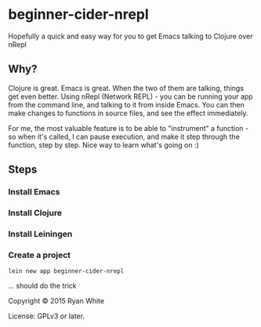 # beginner-cider-nrepl

Hopefully a quick and easy way for you to get Emacs talking to Clojure over nRepl

## Why?

Clojure is great. Emacs is great. When the two of them are talking, things get even better. Using nRepl (Network REPL) - you can be running your app from the command line, and talking to it from inside Emacs. You can then make changes to functions in source files, and see the effect immediately.

For me, the most valuable feature is to be able to "instrument" a function - so when it's called, I can pause execution, and make it step through the function, step by step. Nice way to learn what's going on :)

## Steps

### Install Emacs
### Install Clojure
### Install Leiningen
### Create a project
```
lein new app beginner-cider-nrepl
```
... should do the trick


Copyright © 2015 Ryan White

License: GPLv3 or later.
